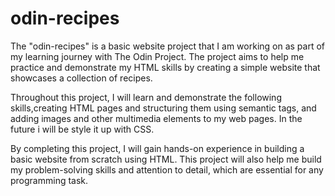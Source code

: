 # odin-recipes
The "odin-recipes" is a basic website project that I am working on as part of my learning journey with The Odin Project. The project aims to help me practice and demonstrate my HTML skills by creating a simple website that showcases a collection of recipes.

Throughout this project, I will learn and demonstrate the following skills,creating HTML pages and structuring them using semantic tags, and adding images and other multimedia elements to my web pages. In the future i will be style it up with CSS.

By completing this project, I will gain hands-on experience in building a basic website from scratch using HTML. This project will also help me build my problem-solving skills and attention to detail, which are essential for any programming task.
